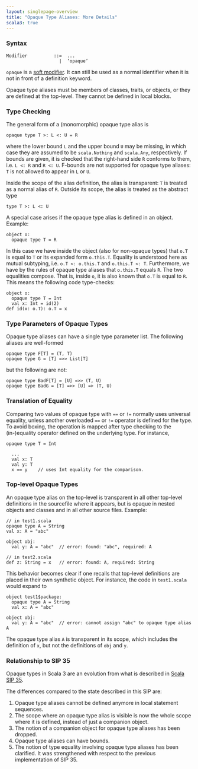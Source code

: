 ```yaml
---
layout: singlepage-overview
title: "Opaque Type Aliases: More Details"
scala3: true
---
```


<!-- THIS FILE HAS BEEN GENERATED BY SCALADOC PREPROCESSOR.
    The whole process of generation the docs can be found under this README: https://github.com/lampepfl/dotty/blob/master/docs/README.md
    The source file can be found here https://github.com/lampepfl/dotty/edit/master/docs/docs/reference/other-new-features/opaques-details.md
    NOTE THAT ANY CHANGES TO THIS FILE WILL BE OVERRIDEN BY PREPROCESSOR.
-->

### Syntax

```
Modifier          ::=  ...
                    |  ‘opaque’
```

`opaque` is a [soft modifier](../soft-modifier.html). It can still be used as a normal identifier when it is not in front of a definition keyword.

Opaque type aliases must be members of classes, traits, or objects, or they are defined
at the top-level. They cannot be defined in local blocks.

### Type Checking

The general form of a (monomorphic) opaque type alias is

<div class="snippet" scala-snippet ><div class="buttons"></div><pre><code class="language-scala"><span id="0" class="" >opaque type T &gt;: L &lt;: U = R
</span></code></pre></div>

where the lower bound `L` and the upper bound `U` may be missing, in which case they are assumed to be `scala.Nothing` and `scala.Any`, respectively. If bounds are given, it is checked that the right-hand side `R` conforms to them, i.e. `L <: R` and `R <: U`. F-bounds are not supported for opaque type aliases: `T` is not allowed to appear in `L` or `U`.

Inside the scope of the alias definition, the alias is transparent: `T` is treated
as a normal alias of `R`. Outside its scope, the alias is treated as the abstract type

<div class="snippet" scala-snippet ><div class="buttons"></div><pre><code class="language-scala"><span id="0" class="" >type T &gt;: L &lt;: U
</span></code></pre></div>

A special case arises if the opaque type alias is defined in an object. Example:

<div class="snippet" scala-snippet ><div class="buttons"></div><pre><code class="language-scala"><span id="0" class="" >object o:
</span><span id="1" class="" >  opaque type T = R
</span></code></pre></div>

In this case we have inside the object (also for non-opaque types) that `o.T` is equal to
`T` or its expanded form `o.this.T`. Equality is understood here as mutual subtyping, i.e.
`o.T <: o.this.T` and `o.this.T <: T`. Furthermore, we have by the rules of opaque type aliases
that `o.this.T` equals `R`. The two equalities compose. That is, inside `o`, it is
also known that `o.T` is equal to `R`. This means the following code type-checks:

<div class="snippet" scala-snippet ><div class="buttons"></div><pre><code class="language-scala"><span id="0" class="" >object o:
</span><span id="1" class="" >  opaque type T = Int
</span><span id="2" class="" >  val x: Int = id(2)
</span><span id="3" class="" >def id(x: o.T): o.T = x
</span></code></pre></div>

### Type Parameters of Opaque Types

Opaque type aliases can have a single type parameter list. The following aliases
are well-formed

<div class="snippet" scala-snippet ><div class="buttons"></div><pre><code class="language-scala"><span id="0" class="" >opaque type F[T] = (T, T)
</span><span id="1" class="" >opaque type G = [T] =&gt;&gt; List[T]
</span></code></pre></div>

but the following are not:

<div class="snippet" scala-snippet ><div class="buttons"></div><pre><code class="language-scala"><span id="0" class="" >opaque type BadF[T] = [U] =&gt;&gt; (T, U)
</span><span id="1" class="" >opaque type BadG = [T] =&gt;&gt; [U] =&gt; (T, U)
</span></code></pre></div>

### Translation of Equality

Comparing two values of opaque type with `==` or `!=` normally uses universal equality,
unless another overloaded `==` or `!=` operator is defined for the type. To avoid
boxing, the operation is mapped after type checking to the (in-)equality operator
defined on the underlying type. For instance,

<div class="snippet" scala-snippet ><div class="buttons"></div><pre><code class="language-scala"><span id="0" class="" >opaque type T = Int
</span><span id="1" class="" >
</span><span id="2" class="" >  ...
</span><span id="3" class="" >  val x: T
</span><span id="4" class="" >  val y: T
</span><span id="5" class="" >  x == y    // uses Int equality for the comparison.
</span></code></pre></div>

### Top-level Opaque Types

An opaque type alias on the top-level is transparent in all other top-level definitions in the sourcefile where it appears, but is opaque in nested
objects and classes and in all other source files. Example:

<div class="snippet" scala-snippet ><div class="buttons"></div><pre><code class="language-scala"><span id="0" class="" >// in test1.scala
</span><span id="1" class="" >opaque type A = String
</span><span id="2" class="" >val x: A = &quot;abc&quot;
</span><span id="3" class="" >
</span><span id="4" class="" >object obj:
</span><span id="5" class="" >  val y: A = &quot;abc&quot;  // error: found: &quot;abc&quot;, required: A
</span><span id="6" class="" >
</span><span id="7" class="" >// in test2.scala
</span><span id="8" class="" >def z: String = x   // error: found: A, required: String
</span></code></pre></div>

This behavior becomes clear if one recalls that top-level definitions are placed in their own synthetic object. For instance, the code in `test1.scala` would expand to

<div class="snippet" scala-snippet ><div class="buttons"></div><pre><code class="language-scala"><span id="0" class="" >object test1$package:
</span><span id="1" class="" >  opaque type A = String
</span><span id="2" class="" >  val x: A = &quot;abc&quot;
</span><span id="3" class="" >
</span><span id="4" class="" >object obj:
</span><span id="5" class="" >  val y: A = &quot;abc&quot;  // error: cannot assign &quot;abc&quot; to opaque type alias A
</span></code></pre></div>

The opaque type alias `A` is transparent in its scope, which includes the definition of `x`, but not the definitions of `obj` and `y`.

### Relationship to SIP 35

Opaque types in Scala 3 are an evolution from what is described in
[Scala SIP 35](https://docs.scala-lang.org/sips/opaque-types.html).

The differences compared to the state described in this SIP are:

1. Opaque type aliases cannot be defined anymore in local statement sequences.
2. The scope where an opaque type alias is visible is now the whole scope where
   it is defined, instead of just a companion object.
3. The notion of a companion object for opaque type aliases has been dropped.
4. Opaque type aliases can have bounds.
5. The notion of type equality involving opaque type aliases has been clarified. It was
   strengthened with respect to the previous implementation of SIP 35.


